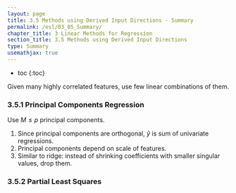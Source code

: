 ```yaml
---
layout: page
title: 3.5 Methods using Derived Input Directions - Summary
permalink: /esl/03_05_Summary/
chapter_title: 3 Linear Methods for Regression
section_title: 3.5 Methods using Derived Input Directions
type: Summary
usemathjax: true
---
```


* toc
{:toc}

Given many highly correlated features, use few linear combinations of them.

### 3.5.1 Principal Components Regression

Use $M \leq p$ principal components. 

1. Since principal components are orthogonal, $\hat{y}$ is sum of univariate regressions.
2. Principal components depend on scale of features.
3. Similar to ridge: instead of shrinking coefficients with smaller singular values, drop them.

### 3.5.2 Partial Least Squares


